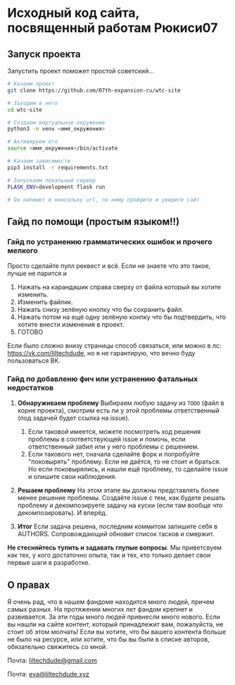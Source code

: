 # Исходный код сайта, посвященный работам Рюкиси07

## Запуск проекта

Запустить проект поможет простой советский...
``` bash
# Качаем проект
git clone https://github.com/07th-expansion-ru/wtc-site

# Заходим в него
cd wtc-site

# Создаем виртуальное окружение
python3 -m venv <имя_окружения>

# Активируем его
source <имя_окружения>/bin/activate

# Качаем зависимости
pip3 install -r requirements.txt

# Запускаем локальный сервер
FLASK_ENV=development flask run

# Он напишет в консольку url, по нему пройдите и увидите сайт
```

## Гайд по помощи (простым языком!!)

### Гайд по устранению грамматических ошибок и прочего мелкого

Просто сделайте пулл реквест и всё. Если не знаете что это такое,
лучше не парится и
1. Нажать на карандашик справа сверху от файла который вы хотите
   изменить.
2. Изменить файлик.
3. Нажать снизу зелёную кнопку что бы сохранить файл.
4. Нажать потом на ещё одну зелёную конпку что бы подтвердить, что
   хотите внести изменения в проект.
5. ГОТОВО

Если было сложно внизу страницы способ связаться, или можно в лс:
https://vk.com/liltechdude, но я не гарантирую, что вечно буду
пользоваться ВК.


### Гайд по добавленю фич или устранению фатальных недостатков

1. **Обнаруживаем проблему** Выбираем любую задачу из `TODO` (файл в
   корне проекта), смотрим есть ли у этой проблемы ответственный (под
   задачей будет ссылка на issue).
   1. Если таковой имеется, можете посмотреть ход решения проблемы в
	соответствующей issue и помочь, если ответственный забил или у
	него проблемы с решением.
   2. Если такового нет, сначала сделайте форк и попробуйте
	"поковырять" проблему. Если не даётся, то не стоит и браться. Но
	если поковырялись, и нашли ещё проблему, то сделайте issue и
	опишите свои наблюдения.

2. **Решаем проблему** На этом этапе вы должны представлять более
   менее решение проблемы. Создаёте issue с тем, как будете решать
   проблему и декомпозируете задачу на куски (если там вообще что
   декомпозировать). И вперёд.

3. **Итог** Если задача решена, последним коммитом запишите себя в
   AUTHORS. Сопровождающий обновит список тасков и смержит.


**Не стесняйтесь тупить и задавать глупые вопросы**. Мы приветсвуем как
тех, у кого достаточно опыта, так и тех, кто только делает свои первые
шаги в разработке.

## О правах

Я очень рад, что в нашем фандоме находится много людей, причем самых
разных. На протяжении многих лет фандом крепнет и развивается. За эти
годы много людей привнесли много нового. Если вы нашли на сайте
контент, который принадлежит вам, пожалуйста, не стоит об этом
молчать! Если вы хотите, что бы вашего контента больше не было на
ресурсе, или хотите, что бы вы были в списке авторов, обязательно
свяжитесь со мной.

Почта: liltechdude@gmail.com

Почта: eva@liltechdude.xyz
